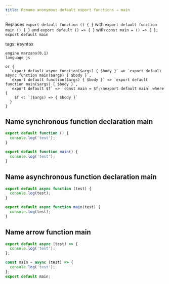 ```yaml
---
title: Rename anonymous default export functions ⇒ main
---
```


Replaces `export default function () { }` with `export default function main () { }` and `export default () => { }` with `const main = () => { }; export default main`

tags: #syntax

```grit
engine marzano(0.1)
language js

or {
  `export default async function($args) { $body }` => `export default async function main($args) { $body }`,
  `export default function($args) { $body }` => `export default function main($args) { $body }`,
  `export default $f` => `const main = $f;\nexport default main` where {
    $f <: `($args) => { $body }`
  }
}
```

## Name synchronous function declaration main

```javascript
export default function () {
  console.log('test');
}
```

```typescript
export default function main() {
  console.log('test');
}
```

## Name asynchronous function declaration main

```javascript
export default async function (test) {
  console.log(test);
}
```

```typescript
export default async function main(test) {
  console.log(test);
}
```

## Name arrow function main

```javascript
export default async (test) => {
  console.log('test');
};
```

```typescript
const main = async (test) => {
  console.log('test');
};
export default main;
```
